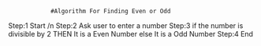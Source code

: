                 #Algorithm For Finding Even or Odd
Step:1 Start /n
Step:2 Ask user to enter a number
Step:3 if the number is divisible by 2 THEN
          It is a Even Number
      else 
          It is a Odd Number
Step:4 End
